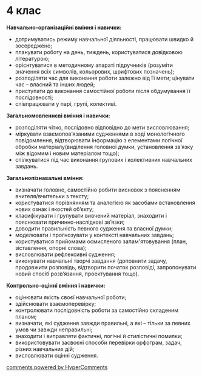 <div id="hypercomments_widget" class="js-hypercomments-widget invisible"></div>

# 4 клас

**Навчально-організаційні вміння і навички:**
* дотримуватись режиму навчальної діяльності, працювати швидко й зосереджено;
* планувати роботу на день, тиждень, користуватися довідковою літературою;
* оріснтуватися в методичному апараті підручників (розуміти значення всіх символів, кольорових, шрифтових позначень);
* розподіляти час для виконання роботи залежно від її мети; цінувати час – власний та інших людей;
* приступати до виконання самостійної роботи після обдумування її послідовності;
* співпрацювати у парі, групі, колективі.

**Загальномовленнєві вміння і навички:**
* розподіляти чітко, послідовно відповідно до мети висловлювання;
* міркувати взаємопов’язаними судженнями в ході монологічного повідомлення, відтворювати інформацію з елементами логічної обробки матеріалу(виділення головної думки, установлення зв’язку між відомим і новим матеріалом тощо);
* спілкуватися під час виконання групових і колективних навчальних завдань.

**Загальнопізнавальні вміння:**
* визначати головне, самостійно робити висновок з поясненням вчителя/вчительки з тексту;
* користуватися порівнянням та аналогією як засобами встановлення нових ознак і якостей об’єкту;
* класифікувати і групувати вивчений матеріал, знаходити і пояснювати причинно-наслідкові зв’язки;
* доводити правильність певного судження та власної думки;
* моделювати і прогнозувати у контексті навчальних завдань;
* користуватися прийомами осмисленого запам'ятовування (план, зіставлення, опорні слова);
* висловлювати рефлексивні судження;
* виконувати навчальні творчі завдання (доповнити задачу, продовжити розповідь, відтворити початок розповіді, запропонувати новий спосіб розв’язання, проектування тощо).

**Контрольно-оцінні вміння і навички:**
* оцінювати якість своєї навчальної роботи;
* здійснювати взаємоперевірку;
* контролювати послідовність роботи за самостійно складеним планом;
* визначати, які судження завжди правильні, а які – тільки за певних умов чи завжди неправильні;
* знаходити і виправляти фактичні, логічні й стилістичні помилки;
* використовувати засвоєні способи перевірки орфограм, задач, різних навчальних дій;
* висловлювати оцінні судження.


<div class="js-hypercomments-container">
<a href="http://hypercomments.com" class="hc-link" title="comments widget">comments powered by HyperComments</a>
</div>